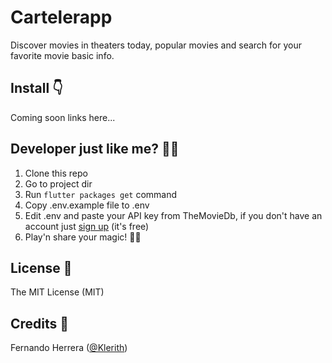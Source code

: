 # Cartelerapp

Discover movies in theaters today, popular movies and search for your favorite movie basic info.

## Install :point_down:

Coming soon links here...

## Developer just like me? :mage_man:

1. Clone this repo
2. Go to project dir
3. Run `flutter packages get` command
4. Copy .env.example file to .env
5. Edit .env and paste your API key from TheMovieDb, if you don't have an account just [sign up](https://www.themoviedb.org/account/signup) (it's free)
5. Play'n share your magic! :man_technologist:

## License :memo:

The MIT License (MIT)

## Credits :pray:

Fernando Herrera ([@Klerith](https://github.com/Klerith))
